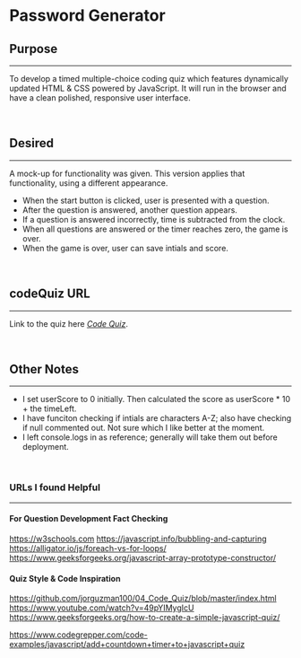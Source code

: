 # Password Generator

## Purpose
***
To develop a timed multiple-choice coding quiz which features dynamically updated HTML & CSS powered by JavaScript. It will run in the browser and have a clean polished, responsive user interface. 


&nbsp;


## Desired
***
A mock-up for functionality was given. This version applies that functionality, using a different appearance.

- When the start button is clicked, user is presented with a question.
- After the question is answered, another question appears.
- If a question is answered incorrectly, time is subtracted from the clock.
- When all questions are answered or the timer reaches zero, the game is over.
- When the game is over, user can save intials and score.


&nbsp;


## codeQuiz URL

***

Link to the quiz here *[Code Quiz](https://melliedee.github.io/codeQuiz/)*.

&nbsp;&nbsp;&nbsp;

## Other Notes
***
- I set userScore to 0 initially. Then calculated the score as userScore * 10 + the timeLeft.
- I have funciton checking if intials are characters A-Z; also have checking if null commented out. Not sure which I like better at the moment.
- I left console.logs in as reference; generally will take them out before deployment.

&nbsp;



### URLs I found Helpful
***

#### For Question Development Fact Checking
https://w3schools.com
https://javascript.info/bubbling-and-capturing
https://alligator.io/js/foreach-vs-for-loops/
https://www.geeksforgeeks.org/javascript-array-prototype-constructor/

#### Quiz Style & Code Inspiration
https://github.com/jorguzman100/04_Code_Quiz/blob/master/index.html
https://www.youtube.com/watch?v=49pYIMygIcU
https://www.geeksforgeeks.org/how-to-create-a-simple-javascript-quiz/

https://www.codegrepper.com/code-examples/javascript/add+countdown+timer+to+javascript+quiz

&nbsp;
